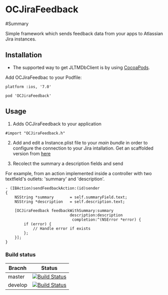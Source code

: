 OCJiraFeedback
==============

#Summary


Simple framework which sends feedback data from your apps to Atlassian Jira instances.

## Installation

- The supported way to get JLTMDbClient is by using [CocoaPods](http://cocoapods.org/).

Add OCJiraFeedbac to your Podfile:


```
platform :ios, '7.0'

pod 'OCJiraFeedback'
```


## Usage

1. Adds OCJiraFeedback to your application

```
#import "OCJiraFeedback.h"
```

2. Add and edit a Instance.plist file to your *main bundle* in order to configure the connection to your Jira intallation. Get an scaffolded version from [here](https://github.com/vbergae/OCJiraFeedback/blob/master/src/OCJiraFeedback/Instance.plist.distribution)


3. Recolect the summary a description fields and send

For example, from an action implemented inside a controller with two textfield's outlets: 'summary' and 'description'.

```
- (IBAction)sendFeedbackAction:(id)sender
{
	NSString *summary 		= self.summaryField.text;
	NSString *description 	= self.description.text;
	
    [OCJiraFeedback feedbackWithSummary:summary
                            description:description
                             completion:^(NSError *error) {
        if (error) {
            // Handle error if exists
        };
    }];
}
```


### Build status

Bracnh | Status
------------ | -------------
master | [![Build Status](https://travis-ci.org/vbergae/OCJiraFeedback.png?branch=master)](https://travis-ci.org/vbergae/OCJiraFeedback)
develop | [![Build Status](https://travis-ci.org/vbergae/OCJiraFeedback.png?branch=develop)](https://travis-ci.org/vbergae/OCJiraFeedback)
